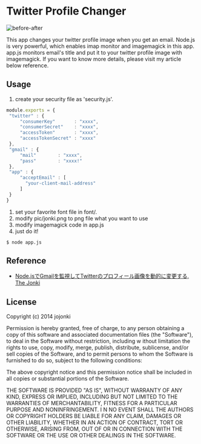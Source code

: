 Twitter Profile Changer
======================

![before-after](https://pbs.twimg.com/media/BpDUoWeCIAAv2GV.png "before-after")

This app changes your twitter profile image when you get an email. Node.js is very powerful, which enables imap monitor and imagemagick in this app. app.js monitors email's title and put it to your twitter profile image with imagemagick. If you want to know more details, please visit my article below reference.

Usage
------

1. create your security file as 'security.js'.
 
 ```javascript
module.exports = {
  "twitter" : {
      "consumerKey"       : "xxxx",
      "consumerSecret"    : "xxxx",
      "accessToken"       : "xxxx",
      "accessTokenSecret" : "xxxx"
  },
  "gmail" : {
      "mail"        : "xxxx",
      "pass"        : "xxxx!"
  },
  "app" : {
      "acceptEmail" : [
        "your-client-mail-address"
      ]
  } 
}
```
1. set your favorite font file in font/. 
1. modify pic/jonki.png to png file what you want to use
1. modify imagemagick code in app.js
1. just do it!
```
$ node app.js
```


Reference
-------

-  [Node.jsでGmailを監視してTwitterのプロフィール画像を動的に変更する,  The Jonki](http://www.jonki.net/entry/2014/05/11/022046, "Node.jsでGmailを監視してTwitterのプロフィール画像を動的に変更する")



License
----------
Copyright (c) 2014 jojonki

Permission is hereby granted, free of charge, to any person obtaining a copy of this software and associated documentation files (the "Software"), to deal in the Software without restriction, including w ithout limitation the rights to use, copy, modify, merge, publish, distribute, sublicense, and/or sell copies of the Software, and to permit persons to whom the Software is furnished to do so, subject to  the following conditions:

The above copyright notice and this permission notice shall be included in all copies or substantial portions of the Software.

THE SOFTWARE IS PROVIDED "AS IS", WITHOUT WARRANTY OF ANY KIND, EXPRESS OR IMPLIED, INCLUDING BUT NOT LIMITED TO THE WARRANTIES OF MERCHANTABILITY, FITNESS FOR A PARTICULAR PURPOSE AND NONINFRINGEMENT. I N NO EVENT SHALL THE AUTHORS OR COPYRIGHT HOLDERS BE LIABLE FOR ANY CLAIM, DAMAGES OR OTHER LIABILITY, WHETHER IN AN ACTION OF CONTRACT, TORT OR OTHERWISE, ARISING FROM, OUT OF OR IN CONNECTION WITH THE  SOFTWARE OR THE USE OR OTHER DEALINGS IN THE SOFTWARE.
